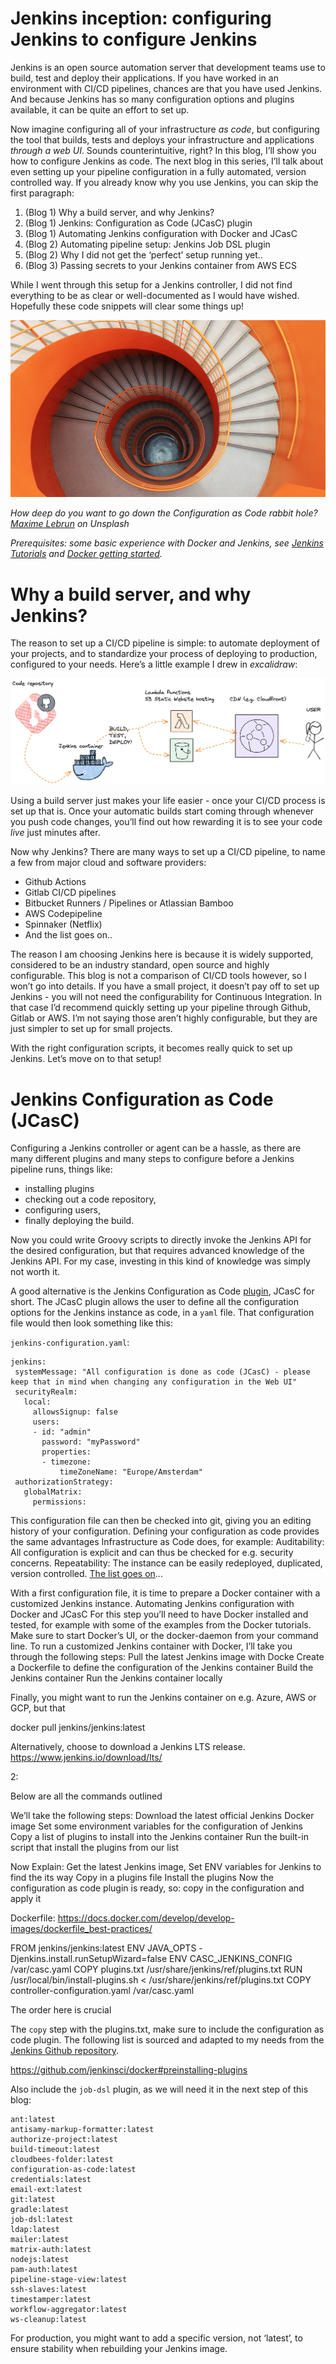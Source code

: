 # Jenkins inception: configuring Jenkins to configure Jenkins
Jenkins is an open source automation server that development teams use to build, test and deploy their applications. If you have worked in an environment with CI/CD pipelines, chances are that you have used Jenkins. And because Jenkins has so many configuration options and plugins available, it can be quite an effort to set up.

Now imagine configuring all of your infrastructure *as code*, but configuring the tool that builds, tests and deploys your infrastructure and applications *through a web UI*. Sounds counterintuitive, right? In this blog, I’ll show you how to configure Jenkins as code. The next blog in this series, I’ll talk about even setting up your pipeline configuration in a fully automated, version controlled way. If you already know why you use Jenkins, you can skip the first paragraph:
1. (Blog 1) Why a build server, and why Jenkins?
1. (Blog 1) Jenkins: Configuration as Code (JCasC) plugin
1. (Blog 1) Automating Jenkins configuration with Docker and JCasC
1. (Blog 2) Automating pipeline setup: Jenkins Job DSL plugin
1. (Blog 2) Why I did not get the ‘perfect’ setup running yet..
1. (Blog 3) Passing secrets to your Jenkins container from AWS ECS

While I went through this setup for a Jenkins controller, I did not find everything to be as clear or well-documented as I would have wished. Hopefully these code snippets will clear some things up!

![Stairs](images/stairs.jpg)

*How deep do you want to go down the Configuration as Code rabbit hole? [Maxime Lebrun](https://unsplash.com/photos/1o2071GOVp0) on Unsplash*

*Prerequisites: some basic experience with Docker and Jenkins, see [Jenkins Tutorials](https://www.jenkins.io/doc/tutorials/) and [Docker getting started](https://docs.docker.com/get-started/).*

# Why a build server, and why Jenkins?
The reason to set up a CI/CD pipeline is simple: to automate deployment of your projects, and to standardize your process of deploying to production, configured to your needs. Here’s a little example I drew in *excalidraw*:

![jenkins-usecase](images/jenkins-usecase.png)

Using a build server just makes your life easier - once your CI/CD process is set up that is. Once your automatic builds start coming through whenever you push code changes, you’ll find out how rewarding it is to see your code *live* just minutes after.

Now why Jenkins? There are many ways to set up a CI/CD pipeline, to name a few from major cloud and software providers:
- Github Actions
- Gitlab CI/CD pipelines
- Bitbucket Runners / Pipelines or Atlassian Bamboo
- AWS Codepipeline
- Spinnaker (Netflix)
- And the list goes on..

The reason I am choosing Jenkins here is because it is widely supported, considered to be an industry standard, open source and highly configurable. This blog is not a comparison of CI/CD tools however, so I won’t go into details. If you have a small project, it doesn’t pay off to set up Jenkins - you will not need the configurability for Continuous Integration. In that case I’d recommend quickly setting up your pipeline through Github, Gitlab or AWS. I’m not saying those aren’t highly configurable, but they are just simpler to set up for small projects.

With the right configuration scripts, it becomes really quick to set up Jenkins. Let’s move on to that setup!

# Jenkins Configuration as Code (JCasC)
Configuring a Jenkins controller or agent can be a hassle, as there are many different plugins and many steps to configure before a Jenkins pipeline runs, things like:
- installing plugins
- checking out a code repository,
- configuring users,
- finally deploying the build. 

Now you could write Groovy scripts to directly invoke the Jenkins API for the desired configuration, but that requires advanced knowledge of the Jenkins API. For my case, investing in this kind of knowledge was simply not worth it. 

A good alternative is the Jenkins Configuration as Code [plugin](https://github.com/jenkinsci/configuration-as-code-plugin), JCasC for short. The JCasC plugin allows the user to define all the configuration options for the Jenkins instance as code, in a `yaml` file. That configuration file would then look something like this:

`jenkins-configuration.yaml`:

```​​
jenkins:
 systemMessage: "All configuration is done as code (JCasC) - please keep that in mind when changing any configuration in the Web UI"
 securityRealm:
   local:
     allowsSignup: false
     users:
     - id: "admin"
       password: "myPassword"
       properties:
       - timezone:
           timeZoneName: "Europe/Amsterdam"
 authorizationStrategy:
   globalMatrix:
     permissions:
```

This configuration file can then be checked into git, giving you an editing history of your configuration. Defining your configuration as code provides the same advantages Infrastructure as Code does, for example:
Auditability: All configuration is explicit and can thus be checked for e.g. security concerns.
Repeatability: The instance can be easily redeployed, duplicated, version controlled.
[The list goes on](https://techspire.nl/why-infrastructure-as-code/)...

With a first configuration file, it is time to prepare a Docker container with a customized Jenkins instance.
Automating Jenkins configuration with Docker and JCasC
For this step you’ll need to have Docker installed and tested, for example with some of the examples from the Docker tutorials. Make sure to start Docker’s UI, or the docker-daemon from your command line. To run a customized Jenkins container with Docker, I’ll take you through the following steps:
Pull the latest Jenkins image with Docke
Create a Dockerfile to define the configuration of the Jenkins container
Build the Jenkins container
Run the Jenkins container locally

Finally, you might want to run the Jenkins container on e.g. Azure, AWS or GCP, but that 


docker pull jenkins/jenkins:latest

Alternatively, choose to download a Jenkins LTS release. https://www.jenkins.io/download/lts/

2:


Below are all the commands outlined

We’ll take the following steps:
Download the latest official Jenkins Docker image
Set some environment variables for the configuration of Jenkins
Copy a list of plugins to install into the Jenkins container
Run the built-in script that install the plugins from our list



Now 
Explain:
Get the latest Jenkins image,
Set ENV variables for Jenkins to find the its way
Copy in a plugins file
Install the plugins
Now the configuration as code plugin is ready, so: copy in the configuration and apply it

Dockerfile: https://docs.docker.com/develop/develop-images/dockerfile_best-practices/
 
FROM jenkins/jenkins:latest
ENV JAVA_OPTS -Djenkins.install.runSetupWizard=false
ENV CASC_JENKINS_CONFIG /var/casc.yaml
COPY plugins.txt /usr/share/jenkins/ref/plugins.txt
RUN /usr/local/bin/install-plugins.sh < /usr/share/jenkins/ref/plugins.txt
COPY controller-configuration.yaml /var/casc.yaml

The order here is crucial 

The `copy` step with the plugins.txt, make sure to include the configuration as code plugin. The following list is sourced and adapted to my needs from the [Jenkins Github repository](https://github.com/jenkinsci/jenkins/blob/master/core/src/main/resources/jenkins/install/platform-plugins.json). 

https://github.com/jenkinsci/docker#preinstalling-plugins

Also include the `job-dsl` plugin, as we will need it in the next step of this blog:

```
ant:latest
antisamy-markup-formatter:latest
authorize-project:latest
build-timeout:latest
cloudbees-folder:latest
configuration-as-code:latest
credentials:latest
email-ext:latest
git:latest
gradle:latest
job-dsl:latest
ldap:latest
mailer:latest
matrix-auth:latest
nodejs:latest
pam-auth:latest
pipeline-stage-view:latest
ssh-slaves:latest
timestamper:latest
workflow-aggregator:latest
ws-cleanup:latest
```
For production, you might want to add a specific version, not ‘latest’, to ensure stability when rebuilding your Jenkins image.
